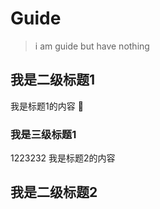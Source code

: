 # Guide

> i am guide but have nothing

## 我是二级标题1

我是标题1的内容
:100:

### 我是三级标题1

1223232
我是标题2的内容

## 我是二级标题2

